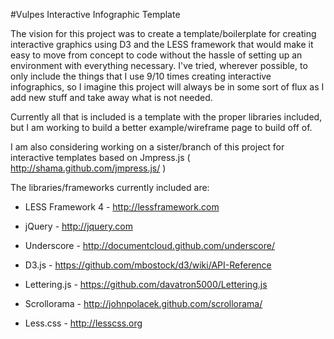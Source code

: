 #Vulpes Interactive Infographic Template

The vision for this project was to create a template/boilerplate for creating interactive graphics using D3 and the LESS framework that would make it easy to move from concept to code without the hassle of setting up an environment with everything necessary. I've tried, wherever possible, to only include the things that I use 9/10 times creating interactive infographics, so I imagine this project will always be in some sort of flux as I add new stuff and take away what is not needed.

Currently all that is included is a template with the proper libraries included, but I am working to build a better example/wireframe page to build off of. 

I am also considering working on a sister/branch of this project  for interactive templates based on Jmpress.js ( http://shama.github.com/jmpress.js/ ) 

The libraries/frameworks currently included are:

* LESS Framework 4 - <http://lessframework.com>

* jQuery - <http://jquery.com>

* Underscore - <http://documentcloud.github.com/underscore/>

* D3.js - <https://github.com/mbostock/d3/wiki/API-Reference>

* Lettering.js - <https://github.com/davatron5000/Lettering.js>

* Scrollorama - <http://johnpolacek.github.com/scrollorama/>

* Less.css - <http://lesscss.org>
